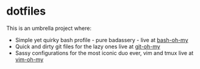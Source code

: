 # dotfiles

This is an umbrella project where:

- Simple yet quirky bash profile - pure badassery - live at
  [bash-oh-my](https://github.com/adrfer/bash-oh-my)  
- Quick and dirty git files for the lazy ones live at [git-oh-my](https://github.com/adrfer/git-oh-my)
- Sassy configurations for the most iconic duo ever, vim and tmux live at
  [vim-oh-my](https://github.com/adrfer/vim-oh-my) 
